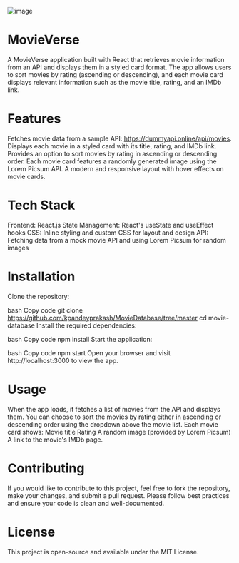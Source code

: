 ![image](https://github.com/user-attachments/assets/faa97787-d871-42f3-ad0f-f2d8bbebe14b)

# MovieVerse
A MovieVerse application built with React that retrieves movie information from an API and displays them in a styled card format. The app allows users to sort movies by rating (ascending or descending), and each movie card displays relevant information such as the movie title, rating, and an IMDb link.

# Features
Fetches movie data from a sample API: https://dummyapi.online/api/movies.
Displays each movie in a styled card with its title, rating, and IMDb link.
Provides an option to sort movies by rating in ascending or descending order.
Each movie card features a randomly generated image using the Lorem Picsum API.
A modern and responsive layout with hover effects on movie cards.
# Tech Stack
Frontend: React.js
State Management: React's useState and useEffect hooks
CSS: Inline styling and custom CSS for layout and design
API: Fetching data from a mock movie API and using Lorem Picsum for random images
# Installation
Clone the repository:

bash
Copy code
git clone https://github.com/kpandeyprakash/MovieDatabase/tree/master
cd movie-database
Install the required dependencies:

bash
Copy code
npm install
Start the application:

bash
Copy code
npm start
Open your browser and visit http://localhost:3000 to view the app.

# Usage
When the app loads, it fetches a list of movies from the API and displays them.
You can choose to sort the movies by rating either in ascending or descending order using the dropdown above the movie list.
Each movie card shows:
Movie title
Rating
A random image (provided by Lorem Picsum)
A link to the movie's IMDb page.
# Contributing
If you would like to contribute to this project, feel free to fork the repository, make your changes, and submit a pull request. Please follow best practices and ensure your code is clean and well-documented.

# License
This project is open-source and available under the MIT License.

